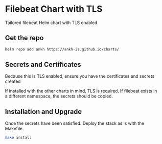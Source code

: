 # Filebeat Chart with TLS

Tailored filebeat Helm chart with TLS enabled

## Get the repo

```bash
helm repo add ankh https://ankh-is.github.io/charts/
```

## Secrets and Certificates

Because this is TLS enabled, ensure you have the certificates and secrets created

If installed with the other charts in mind, TLS is required.  If filebeat
exists in a different namespace, the secrets should be copied.

## Installation and Upgrade

Once the secrets have been satisfied. Deploy the stack as is with the Makefile.

```bash
make install
```
